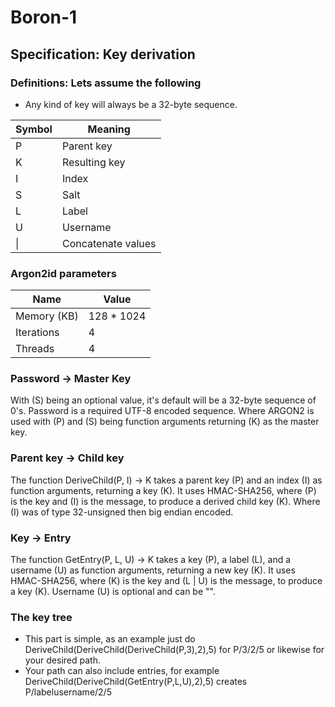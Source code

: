 # Boron-1
## Specification: Key derivation
### Definitions: Lets assume the following
- Any kind of key will always be a 32-byte sequence.

| Symbol | Meaning            |
|--------|--------------------|
| P      | Parent key         |
| K      | Resulting key      |
| I      | Index              |
| S      | Salt               |
| L      | Label              |
| U      | Username           |
| \|     | Concatenate values |
### Argon2id parameters
| Name          | Value         |
| ------------- | ------------- |
| Memory (KB)   | 128 * 1024    |
| Iterations    | 4             |
| Threads       | 4             |
### Password &rarr; Master Key
With (S) being an optional value, it's default will be a 32-byte sequence of 0's. Password is a required UTF-8 encoded sequence. Where ARGON2 is used with (P) and (S) being function arguments returning (K) as the master key.
### Parent key &rarr; Child key
The function DeriveChild(P, I) &rarr; K takes a parent key (P) and an index (I) as function arguments, returning a key (K). It uses HMAC-SHA256, where (P) is the key and (I) is the message, to produce a derived child key (K). Where (I) was of type 32-unsigned then big endian encoded.
### Key &rarr; Entry
The function GetEntry(P, L, U) -> K takes a key (P), a label (L), and a username (U) as function arguments, returning a new key (K). It uses HMAC-SHA256, where (K) is the key and (L | U) is the message, to produce a key (K). Username (U) is optional and can be "".
### The key tree
- This part is simple, as an example just do DeriveChild(DeriveChild(DeriveChild(P,3),2),5) for P/3/2/5 or likewise for your desired path.
- Your path can also include entries, for example DeriveChild(DeriveChild(GetEntry(P,L,U),2),5) creates P/labelusername/2/5